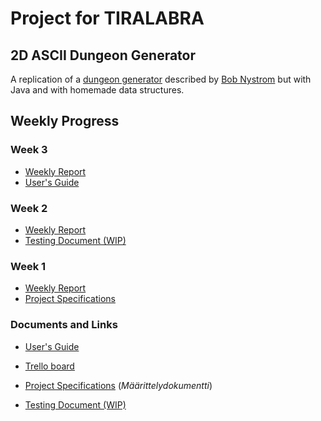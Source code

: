 # Project for TIRALABRA

## 2D ASCII Dungeon Generator
A replication of a [dungeon generator](http://journal.stuffwithstuff.com/2014/12/21/rooms-and-mazes/) described by [Bob Nystrom](https://github.com/munificent) but with Java and with homemade data structures.

## Weekly Progress

### Week 3
- [Weekly Report](https://github.com/Granigan/dungeongenerator/blob/master/documents/weekly_reports/week3.md)
- [User's Guide](https://github.com/Granigan/dungeongenerator/blob/master/documents/users_guide.md)

### Week 2
- [Weekly Report](https://github.com/Granigan/dungeongenerator/blob/master/documents/weekly_reports/week2.md)
- [Testing Document (WIP)](https://github.com/Granigan/dungeongenerator/blob/master/documents/testing_plan.md)

### Week 1
- [Weekly Report](https://github.com/Granigan/dungeongenerator/blob/master/documents/weekly_reports/week1.md)
- [Project Specifications](https://github.com/Granigan/dungeongenerator/blob/master/documents/specifications.md)

### Documents and Links
- [User's Guide](https://github.com/Granigan/dungeongenerator/blob/master/documents/users_guide.md)

- [Trello board](https://trello.com/b/HVYZZHt6/tiralab-dungeon-generator)

- [Project Specifications](https://github.com/Granigan/dungeongenerator/blob/master/documents/specifications.md) (*Määrittelydokumentti*)

- [Testing Document (WIP)](https://github.com/Granigan/dungeongenerator/blob/master/documents/testing_plan.md)


